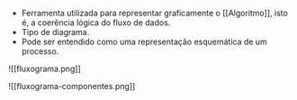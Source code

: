
- Ferramenta utilizada para representar graficamente o [[Algoritmo]], isto é, a coerência lógica do fluxo de dados.
- Tipo de diagrama.
- Pode ser entendido como uma representação esquemática de um processo.

![[fluxograma.png]]

![[fluxograma-componentes.png]]